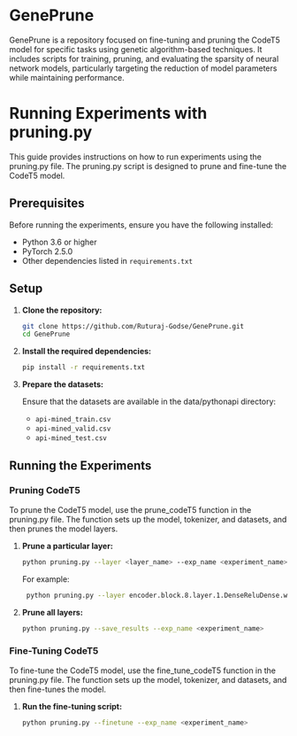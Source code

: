 # GenePrune

GenePrune is a repository focused on fine-tuning and pruning the CodeT5 model for specific tasks using genetic algorithm-based techniques. It includes scripts for training, pruning, and evaluating the sparsity of neural network models, particularly targeting the reduction of model parameters while maintaining performance.

# Running Experiments with pruning.py

This guide provides instructions on how to run experiments using the pruning.py file. The pruning.py script is designed to prune and fine-tune the CodeT5 model.

## Prerequisites

Before running the experiments, ensure you have the following installed:

- Python 3.6 or higher
- PyTorch 2.5.0
- Other dependencies listed in `requirements.txt`

## Setup

1. **Clone the repository:**

    ```sh
    git clone https://github.com/Ruturaj-Godse/GenePrune.git
    cd GenePrune
    ```

2. **Install the required dependencies:**

    ```sh
    pip install -r requirements.txt
    ```

3. **Prepare the datasets:**

    Ensure that the datasets are available in the data/pythonapi directory:
    - `api-mined_train.csv`
    - `api-mined_valid.csv`
    - `api-mined_test.csv`

## Running the Experiments

### Pruning CodeT5

To prune the CodeT5 model, use the prune_codeT5 function in the pruning.py file. The function sets up the model, tokenizer, and datasets, and then prunes the model layers.

1. **Prune a particular layer:**

    ```sh
    python pruning.py --layer <layer_name> --exp_name <experiment_name>
    ```
    For example:
   ```sh
    python pruning.py --layer encoder.block.8.layer.1.DenseReluDense.wo --exp_name exp1
    ```

2. **Prune all layers:**
    
    ```sh
    python pruning.py --save_results --exp_name <experiment_name>
    ```
    

### Fine-Tuning CodeT5

To fine-tune the CodeT5 model, use the fine_tune_codeT5 function in the pruning.py file. The function sets up the model, tokenizer, and datasets, and then fine-tunes the model.

1. **Run the fine-tuning script:**

    ```sh
    python pruning.py --finetune --exp_name <experiment_name>
    ```


